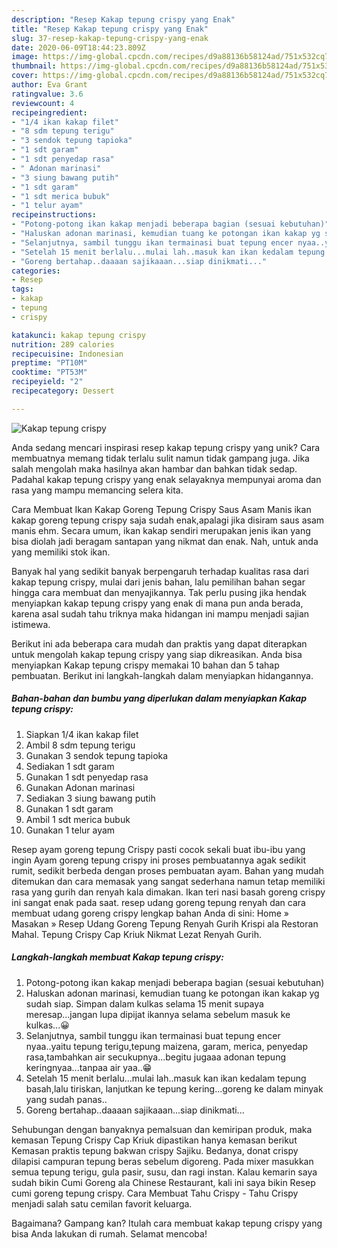```yaml
---
description: "Resep Kakap tepung crispy yang Enak"
title: "Resep Kakap tepung crispy yang Enak"
slug: 37-resep-kakap-tepung-crispy-yang-enak
date: 2020-06-09T18:44:23.809Z
image: https://img-global.cpcdn.com/recipes/d9a88136b58124ad/751x532cq70/kakap-tepung-crispy-foto-resep-utama.jpg
thumbnail: https://img-global.cpcdn.com/recipes/d9a88136b58124ad/751x532cq70/kakap-tepung-crispy-foto-resep-utama.jpg
cover: https://img-global.cpcdn.com/recipes/d9a88136b58124ad/751x532cq70/kakap-tepung-crispy-foto-resep-utama.jpg
author: Eva Grant
ratingvalue: 3.6
reviewcount: 4
recipeingredient:
- "1/4 ikan kakap filet"
- "8 sdm tepung terigu"
- "3 sendok tepung tapioka"
- "1 sdt garam"
- "1 sdt penyedap rasa"
- " Adonan marinasi"
- "3 siung bawang putih"
- "1 sdt garam"
- "1 sdt merica bubuk"
- "1 telur ayam"
recipeinstructions:
- "Potong-potong ikan kakap menjadi beberapa bagian (sesuai kebutuhan)"
- "Haluskan adonan marinasi, kemudian tuang ke potongan ikan kakap yg sudah siap. Simpan dalam kulkas selama 15 menit supaya meresap...jangan lupa dipijat ikannya selama sebelum masuk ke kulkas...😀"
- "Selanjutnya, sambil tunggu ikan termainasi buat tepung encer nyaa..yaitu tepung terigu,tepung maizena, garam, merica, penyedap rasa,tambahkan air secukupnya...begitu jugaaa adonan tepung keringnyaa...tanpaa air yaa..😁"
- "Setelah 15 menit berlalu...mulai lah..masuk kan ikan kedalam tepung basah,lalu tiriskan, lanjutkan ke tepung kering...goreng ke dalam minyak yang sudah panas.."
- "Goreng bertahap..daaaan sajikaaan...siap dinikmati..."
categories:
- Resep
tags:
- kakap
- tepung
- crispy

katakunci: kakap tepung crispy 
nutrition: 289 calories
recipecuisine: Indonesian
preptime: "PT10M"
cooktime: "PT53M"
recipeyield: "2"
recipecategory: Dessert

---
```



![Kakap tepung crispy](https://img-global.cpcdn.com/recipes/d9a88136b58124ad/751x532cq70/kakap-tepung-crispy-foto-resep-utama.jpg)

Anda sedang mencari inspirasi resep kakap tepung crispy yang unik? Cara membuatnya memang tidak terlalu sulit namun tidak gampang juga. Jika salah mengolah maka hasilnya akan hambar dan bahkan tidak sedap. Padahal kakap tepung crispy yang enak selayaknya mempunyai aroma dan rasa yang mampu memancing selera kita.

Cara Membuat Ikan Kakap Goreng Tepung Crispy Saus Asam Manis ikan kakap goreng tepung crispy saja sudah enak,apalagi jika disiram saus asam manis ehm. Secara umum, ikan kakap sendiri merupakan jenis ikan yang bisa diolah jadi beragam santapan yang nikmat dan enak. Nah, untuk anda yang memiliki stok ikan.

Banyak hal yang sedikit banyak berpengaruh terhadap kualitas rasa dari kakap tepung crispy, mulai dari jenis bahan, lalu pemilihan bahan segar hingga cara membuat dan menyajikannya. Tak perlu pusing jika hendak menyiapkan kakap tepung crispy yang enak di mana pun anda berada, karena asal sudah tahu triknya maka hidangan ini mampu menjadi sajian istimewa.


Berikut ini ada beberapa cara mudah dan praktis yang dapat diterapkan untuk mengolah kakap tepung crispy yang siap dikreasikan. Anda bisa menyiapkan Kakap tepung crispy memakai 10 bahan dan 5 tahap pembuatan. Berikut ini langkah-langkah dalam menyiapkan hidangannya.

<!--inarticleads1-->

##### Bahan-bahan dan bumbu yang diperlukan dalam menyiapkan Kakap tepung crispy:

1. Siapkan 1/4 ikan kakap filet
1. Ambil 8 sdm tepung terigu
1. Gunakan 3 sendok tepung tapioka
1. Sediakan 1 sdt garam
1. Gunakan 1 sdt penyedap rasa
1. Gunakan  Adonan marinasi
1. Sediakan 3 siung bawang putih
1. Gunakan 1 sdt garam
1. Ambil 1 sdt merica bubuk
1. Gunakan 1 telur ayam


Resep ayam goreng tepung Crispy pasti cocok sekali buat ibu-ibu yang ingin Ayam goreng tepung crispy ini proses pembuatannya agak sedikit rumit, sedikit berbeda dengan proses pembuatan ayam. Bahan yang mudah ditemukan dan cara memasak yang sangat sederhana namun tetap memiliki rasa yang gurih dan renyah kala dimakan. Ikan teri nasi basah goreng crispy ini sangat enak pada saat. resep udang goreng tepung renyah dan cara membuat udang goreng crispy lengkap bahan Anda di sini: Home » Masakan » Resep Udang Goreng Tepung Renyah Gurih Krispi ala Restoran Mahal. Tepung Crispy Cap Kriuk Nikmat Lezat Renyah Gurih. 

<!--inarticleads2-->

##### Langkah-langkah membuat Kakap tepung crispy:

1. Potong-potong ikan kakap menjadi beberapa bagian (sesuai kebutuhan)
1. Haluskan adonan marinasi, kemudian tuang ke potongan ikan kakap yg sudah siap. Simpan dalam kulkas selama 15 menit supaya meresap...jangan lupa dipijat ikannya selama sebelum masuk ke kulkas...😀
1. Selanjutnya, sambil tunggu ikan termainasi buat tepung encer nyaa..yaitu tepung terigu,tepung maizena, garam, merica, penyedap rasa,tambahkan air secukupnya...begitu jugaaa adonan tepung keringnyaa...tanpaa air yaa..😁
1. Setelah 15 menit berlalu...mulai lah..masuk kan ikan kedalam tepung basah,lalu tiriskan, lanjutkan ke tepung kering...goreng ke dalam minyak yang sudah panas..
1. Goreng bertahap..daaaan sajikaaan...siap dinikmati...


Sehubungan dengan banyaknya pemalsuan dan kemiripan produk, maka kemasan Tepung Crispy Cap Kriuk dipastikan hanya kemasan berikut  Kemasan praktis tepung bakwan crispy Sajiku. Bedanya, donat crispy dilapisi campuran tepung beras sebelum digoreng. Pada mixer masukkan semua tepung terigu, gula pasir, susu, dan ragi instan. Kalau kemarin saya sudah bikin Cumi Goreng ala Chinese Restaurant, kali ini saya bikin Resep cumi goreng tepung crispy. Cara Membuat Tahu Crispy - Tahu Crispy menjadi salah satu cemilan favorit keluarga. 

Bagaimana? Gampang kan? Itulah cara membuat kakap tepung crispy yang bisa Anda lakukan di rumah. Selamat mencoba!
